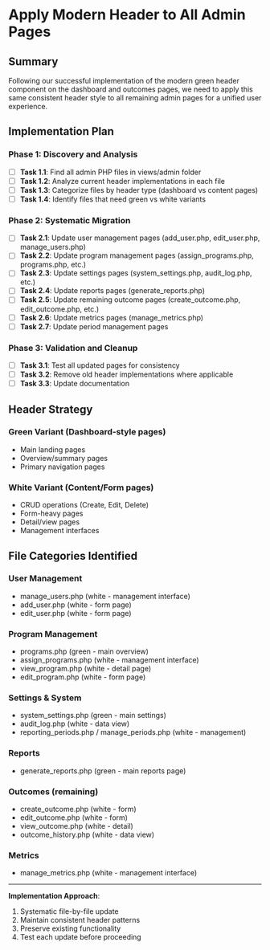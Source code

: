 # Apply Modern Header to All Admin Pages

## Summary
Following our successful implementation of the modern green header component on the dashboard and outcomes pages, we need to apply this same consistent header style to all remaining admin pages for a unified user experience.

## Implementation Plan

### Phase 1: Discovery and Analysis
- [ ] **Task 1.1**: Find all admin PHP files in views/admin folder
- [ ] **Task 1.2**: Analyze current header implementations in each file
- [ ] **Task 1.3**: Categorize files by header type (dashboard vs content pages)
- [ ] **Task 1.4**: Identify files that need green vs white variants

### Phase 2: Systematic Migration
- [ ] **Task 2.1**: Update user management pages (add_user.php, edit_user.php, manage_users.php)
- [ ] **Task 2.2**: Update program management pages (assign_programs.php, programs.php, etc.)
- [ ] **Task 2.3**: Update settings pages (system_settings.php, audit_log.php, etc.)
- [ ] **Task 2.4**: Update reports pages (generate_reports.php)
- [ ] **Task 2.5**: Update remaining outcome pages (create_outcome.php, edit_outcome.php, etc.)
- [ ] **Task 2.6**: Update metrics pages (manage_metrics.php)
- [ ] **Task 2.7**: Update period management pages

### Phase 3: Validation and Cleanup
- [ ] **Task 3.1**: Test all updated pages for consistency
- [ ] **Task 3.2**: Remove old header implementations where applicable
- [ ] **Task 3.3**: Update documentation

## Header Strategy

### Green Variant (Dashboard-style pages)
- Main landing pages
- Overview/summary pages
- Primary navigation pages

### White Variant (Content/Form pages)
- CRUD operations (Create, Edit, Delete)
- Form-heavy pages
- Detail/view pages
- Management interfaces

## File Categories Identified

### User Management
- manage_users.php (white - management interface)
- add_user.php (white - form page)
- edit_user.php (white - form page)

### Program Management  
- programs.php (green - main overview)
- assign_programs.php (white - management interface)
- view_program.php (white - detail page)
- edit_program.php (white - form page)

### Settings & System
- system_settings.php (green - main settings)
- audit_log.php (white - data view)
- reporting_periods.php / manage_periods.php (white - management)

### Reports
- generate_reports.php (green - main reports page)

### Outcomes (remaining)
- create_outcome.php (white - form)
- edit_outcome.php (white - form)
- view_outcome.php (white - detail)
- outcome_history.php (white - data view)

### Metrics
- manage_metrics.php (white - management interface)

---

**Implementation Approach**: 
1. Systematic file-by-file update
2. Maintain consistent header patterns
3. Preserve existing functionality
4. Test each update before proceeding
